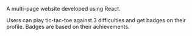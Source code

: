 A multi-page website developed using React.

Users can play tic-tac-toe against 3 difficulties and get badges on their profile. Badges are based on their achievements.
